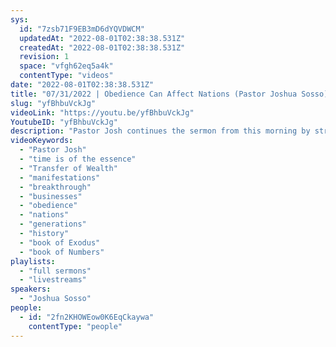 ```yaml
---
sys:
  id: "7zsb71F9EB3mD6dYQVDWCM"
  updatedAt: "2022-08-01T02:38:38.531Z"
  createdAt: "2022-08-01T02:38:38.531Z"
  revision: 1
  space: "vfgh62eq5a4k"
  contentType: "videos"
date: "2022-08-01T02:38:38.531Z"
title: "07/31/2022 | Obedience Can Affect Nations (Pastor Joshua Sosso)"
slug: "yfBhbuVckJg"
videoLink: "https://youtu.be/yfBhbuVckJg"
YoutubeID: "yfBhbuVckJg"
description: "Pastor Josh continues the sermon from this morning by stressing that time is of the essence for the Transfer of Wealth to manifest. He reminds us that when we are looking for a breakthrough in an area of our life, we need to sow seeds into other people's lives. If we need a breakthrough for our business, then we can pray for manifestations for other businesses. Pastor Josh spends time heavily in Exodus 34 and how God made a covenant with Israel. Like with Israel, their obedience affected nations and generations. Our obedience today can affect the course of history for generations. Spend time with God and put him first during these next 40 days to see your life changed forever. "
videoKeywords:
  - "Pastor Josh"
  - "time is of the essence"
  - "Transfer of Wealth"
  - "manifestations"
  - "breakthrough"
  - "businesses"
  - "obedience"
  - "nations"
  - "generations"
  - "history"
  - "book of Exodus"
  - "book of Numbers"
playlists:
  - "full sermons"
  - "livestreams"
speakers:
  - "Joshua Sosso"
people:
  - id: "2fn2KHOWEow0K6EqCkaywa"
    contentType: "people"
---
```

